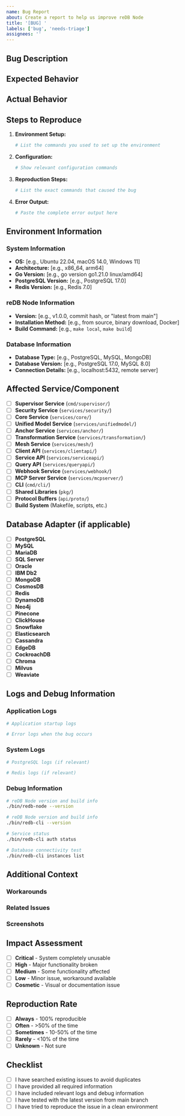 ```yaml
---
name: Bug Report
about: Create a report to help us improve reDB Node
title: '[BUG] '
labels: ['bug', 'needs-triage']
assignees: ''
---
```


## Bug Description
<!-- A clear and concise description of what the bug is -->

## Expected Behavior
<!-- A clear and concise description of what you expected to happen -->

## Actual Behavior
<!-- A clear and concise description of what actually happened -->

## Steps to Reproduce
<!-- Detailed steps to reproduce the bug -->

1. **Environment Setup:**
   ```bash
   # List the commands you used to set up the environment
   ```

2. **Configuration:**
   ```bash
   # Show relevant configuration commands
   ```

3. **Reproduction Steps:**
   ```bash
   # List the exact commands that caused the bug
   ```

4. **Error Output:**
   ```bash
   # Paste the complete error output here
   ```

## Environment Information

### System Information
- **OS:** [e.g., Ubuntu 22.04, macOS 14.0, Windows 11]
- **Architecture:** [e.g., x86_64, arm64]
- **Go Version:** [e.g., go version go1.21.0 linux/amd64]
- **PostgreSQL Version:** [e.g., PostgreSQL 17.0]
- **Redis Version:** [e.g., Redis 7.0]

### reDB Node Information
- **Version:** [e.g., v1.0.0, commit hash, or "latest from main"]
- **Installation Method:** [e.g., from source, binary download, Docker]
- **Build Command:** [e.g., `make local`, `make build`]

### Database Information
<!-- If the bug is related to a specific database -->

- **Database Type:** [e.g., PostgreSQL, MySQL, MongoDB]
- **Database Version:** [e.g., PostgreSQL 17.0, MySQL 8.0]
- **Connection Details:** [e.g., localhost:5432, remote server]

## Affected Service/Component
<!-- Mark the service(s) or component(s) that are affected -->

- [ ] **Supervisor Service** (`cmd/supervisor/`)
- [ ] **Security Service** (`services/security/`)
- [ ] **Core Service** (`services/core/`)
- [ ] **Unified Model Service** (`services/unifiedmodel/`)
- [ ] **Anchor Service** (`services/anchor/`)
- [ ] **Transformation Service** (`services/transformation/`)
- [ ] **Mesh Service** (`services/mesh/`)
- [ ] **Client API** (`services/clientapi/`)
- [ ] **Service API** (`services/serviceapi/`)
- [ ] **Query API** (`services/queryapi/`)
- [ ] **Webhook Service** (`services/webhook/`)
- [ ] **MCP Server Service** (`services/mcpserver/`)
- [ ] **CLI** (`cmd/cli/`)
- [ ] **Shared Libraries** (`pkg/`)
- [ ] **Protocol Buffers** (`api/proto/`)
- [ ] **Build System** (Makefile, scripts, etc.)

## Database Adapter (if applicable)
<!-- If the bug is related to a specific database adapter -->

- [ ] **PostgreSQL**
- [ ] **MySQL**
- [ ] **MariaDB**
- [ ] **SQL Server**
- [ ] **Oracle**
- [ ] **IBM Db2**
- [ ] **MongoDB**
- [ ] **CosmosDB**
- [ ] **Redis**
- [ ] **DynamoDB**
- [ ] **Neo4j**
- [ ] **Pinecone**
- [ ] **ClickHouse**
- [ ] **Snowflake**
- [ ] **Elasticsearch**
- [ ] **Cassandra**
- [ ] **EdgeDB**
- [ ] **CockroachDB**
- [ ] **Chroma**
- [ ] **Milvus**
- [ ] **Weaviate**

## Logs and Debug Information

### Application Logs
<!-- Paste relevant log output here -->

```bash
# Application startup logs
```

```bash
# Error logs when the bug occurs
```

### System Logs
<!-- If applicable, include system logs -->

```bash
# PostgreSQL logs (if relevant)
```

```bash
# Redis logs (if relevant)
```

### Debug Information
<!-- Run these commands and paste the output -->

```bash
# reDB Node version and build info
./bin/redb-node --version
```

```bash
# reDB Node version and build info
./bin/redb-cli --version
```

```bash
# Service status
./bin/redb-cli auth status
```

```bash
# Database connectivity test
./bin/redb-cli instances list
```

## Additional Context
<!-- Add any other context about the problem here -->

### Workarounds
<!-- If you found a workaround, describe it here -->

### Related Issues
<!-- Link to any related issues or discussions -->

### Screenshots
<!-- If applicable, add screenshots to help explain the problem -->

## Impact Assessment
<!-- Help us understand the severity of this bug -->

- [ ] **Critical** - System completely unusable
- [ ] **High** - Major functionality broken
- [ ] **Medium** - Some functionality affected
- [ ] **Low** - Minor issue, workaround available
- [ ] **Cosmetic** - Visual or documentation issue

## Reproduction Rate
<!-- How often does this bug occur? -->

- [ ] **Always** - 100% reproducible
- [ ] **Often** - >50% of the time
- [ ] **Sometimes** - 10-50% of the time
- [ ] **Rarely** - <10% of the time
- [ ] **Unknown** - Not sure

## Checklist
<!-- Before submitting, please ensure you've completed these steps -->

- [ ] I have searched existing issues to avoid duplicates
- [ ] I have provided all required information
- [ ] I have included relevant logs and debug information
- [ ] I have tested with the latest version from main branch
- [ ] I have tried to reproduce the issue in a clean environment 